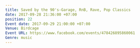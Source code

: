 ```yaml
---
title: Saved by the 90's-Garage, RnB, Rave, Pop Classics
date: 2017-09-28 21:36:00 +07:00
position: 22
Event date: 2017-09-29 21:00:00 +07:00
Venue: Birdcage
Event URL: https://www.facebook.com/events/478426895860061
Genre: music
---
```


